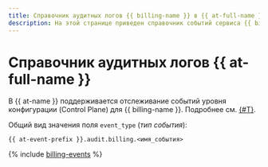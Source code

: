 ```yaml
---
title: Справочник аудитных логов {{ billing-name }} в {{ at-full-name }}
description: На этой странице приведен справочник событий сервиса {{ billing-name }}, отслеживаемых в {{ at-name }}.
---
```


# Справочник аудитных логов {{ at-full-name }}

В {{ at-name }} поддерживается отслеживание событий уровня конфигурации (Control Plane) для {{ billing-name }}. Подробнее см. [{#T}](../audit-trails/concepts/format.md).

Общий вид значения поля `event_type` (_тип события_):

```text
{{ at-event-prefix }}.audit.billing.<имя_события>
```

{% include [billing-events](../_includes/audit-trails/events/billing-events.md) %}